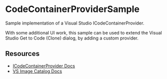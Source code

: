 # CodeContainerProviderSample

Sample implementation of a Visual Studio ICodeContainerProvider.

With some additional UI work, this sample can be used to extend the Visual Studio Get to Code (Clone) dialog, by adding a custom provider.

## Resources
- [ICodeContainerProvider Docs](https://docs.microsoft.com/en-us/dotnet/api/microsoft.visualstudio.shell.icodecontainerprovider?view=visualstudiosdk-2022)
- [VS Image Catalog Docs](https://docs.microsoft.com/en-us/visualstudio/extensibility/image-service-and-catalog?view=vs-2022)